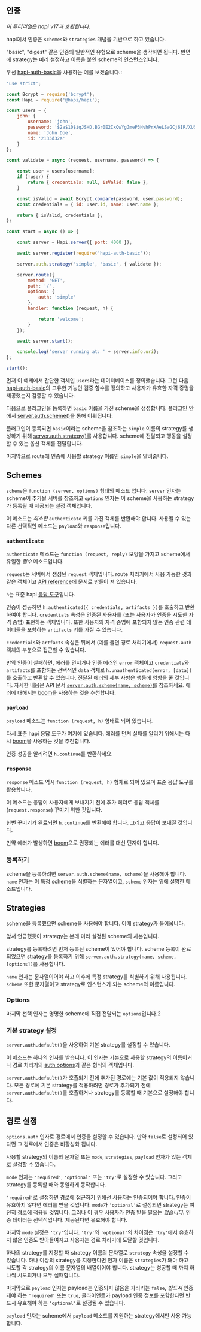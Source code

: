 ## 인증

_이 튜터리얼은 hapi v17과 호환됩니다._

hapi에서 인증은 `schemes`와 `strategies` 개념을 기반으로 하고 있습니다.

"basic", "digest" 같은 인증의 일반적인 유형으로 scheme을 생각하면 됩니다. 반면에 strategy는 미리 설정하고 이름을 붙인 scheme의 인스턴스입니다.

우선 [hapi-auth-basic](https://github.com/hapijs/hapi-auth-basic)을 사용하는 예를 보겠습니다.:

```javascript
'use strict';

const Bcrypt = require('bcrypt');
const Hapi = require('@hapi/hapi');

const users = {
    john: {
        username: 'john',
        password: '$2a$10$iqJSHD.BGr0E2IxQwYgJmeP3NvhPrXAeLSaGCj6IR/XU5QtjVu5Tm',   // 'secret'
        name: 'John Doe',
        id: '2133d32a'
    }
};

const validate = async (request, username, password) => {

    const user = users[username];
    if (!user) {
        return { credentials: null, isValid: false };
    }

    const isValid = await Bcrypt.compare(password, user.password);
    const credentials = { id: user.id, name: user.name };

    return { isValid, credentials };
};

const start = async () => {

    const server = Hapi.server({ port: 4000 });

    await server.register(require('hapi-auth-basic'));

    server.auth.strategy('simple', 'basic', { validate });

    server.route({
        method: 'GET',
        path: '/',
        options: {
            auth: 'simple'
        },
        handler: function (request, h) {

            return 'welcome';
        }
    });

    await server.start();

    console.log('server running at: ' + server.info.uri);
};

start();
```

먼저 이 예제에서 간단한 객체인 `users`라는 데이터베이스를 정의했습니다. 그런 다음 [hapi-auth-basic](https://github.com/hapijs/hapi-auth-basic)의 고유한 기능인 검증 함수를 정의하고 사용자가 유효한 자격 증명을 제공했는지 검증할 수 있습니다.

다음으로 플러그인을 등록하면 `basic` 이름을 가진 scheme을 생성합니다. 플러그인 안에서 [server.auth.scheme()](/api#serverauthschemename-scheme)을 통해 이뤄집니다.

플러그인이 등록되면 `basic`이라는 scheme을 참조하는 `simple` 이름의 strategy를 생성하기 위해 [server.auth.strategy()](/api#serverauthstrategyname-scheme-mode-options)를 사용합니다. scheme에 전달되고 행동을 설정할 수 있는 옵션 객체를 전달합니다.

마지막으로 route에 인증에 사용할 strategy 이름인 `simple`을 알려줍니다.

## Schemes

`scheme`은 `function (server, options)` 형태의 메소드 입니다. `server` 인자는 scheme이 추가될 서버를 참조하고 `options` 인자는 이 scheme을 사용하는 strategy가 등록될 때 제공되는 설정 객체입니다.

이 메소드는 *최소한* `authenticate` 키를 가진 객체를 반환해야 합니다. 사용될 수 있는 다른 선택적인 메소드는 `payload`와 `response`입니다.

### `authenticate`

`authenticate` 메소드는 `function (request, reply)` 모양을 가지고 scheme에서 유일한 *필수* 메소드입니다.

`request`는 서버에서 생성된 `request` 객체입니다. route 처리기에서 사용 가능한 것과 같은 객체이고 [API reference](/api#request-object)에 문서로 만들어 져 있습니다.

`h`는 표준 hapi [응답 도구](https://hapijs.com/api#response-toolkit)입니다.

인증이 성공하면 `h.authenticated({ credentials, artifacts })`를 호출하고 반환하여야 합니다. `credentials` 속성은 인증된 사용자를 (또는 사용자가 인증을 시도한 자격 증명) 표현하는 객체입니다. 또한 사용자의 자격 증명에 포함되지 않는 인증 관련 데이터들을 포함하는 `artifacts` 키를 가질 수 있습니다.

`credentials`와 `artfacts` 속성은 뒤에서 (예를 들면 경로 처리기에서) `request.auth` 객체의 부분으로 접근할 수 있습니다.

만약 인증이 실패하면, 에러를 던지거나 인증 에러인 `error` 객체이고 `credentials`와 `artifacts`를 포함하는 선택적인 `data` 객체로 `h.unauthenticated(error, [data])`를 호출하고 반환할 수 있습니다. 전달된 에러의 세부 사항은 행동에 영향을 줄 것입니다. 자세한 내용은 API 문서 [`server.auth.scheme(name, scheme)`](https://hapijs.com/api#-serverauthschemename-scheme)를 참조하세요. 에러에 대해서는 [boom](https://github.com/hapijs/boom)을 사용하는 것을 추천합니다.

### `payload`

`payload` 메소드는 `function (request, h)` 형태로 되어 있습니다.

다시 표준 hapi 응답 도구가 여기에 있습니다. 에러를 던져 실패를 알리기 위해서는 다시 [boom](https://github.com/hapijs/boom)을 사용하는 것을 추천합니다.

인증 성공을 알리려면 `h.continue`를 반환하세요.

### `response`

`response` 메소드 역시 `function (request, h)` 형채로 되어 있으며 표준 응답 도구를 활용합니다.

이 메소드는 응답이 사용자에게 보내지기 전에 추가 헤더로 응답 객체를 (`request.response`) 꾸미기 위한 것입니다. 

한번 꾸미기가 완료되면 `h.continue`를 반환해야 합니다. 그리고 응답이 보내질 것입니다.

만약 에러가 발생하면 [boom](https://github.com/hapijs/boom)으로 권장되는 에러를 대신 던져야 합니다. 

### 등록하기

scheme을 등록하려면 `server.auth.scheme(name, scheme)`을 사용해야 합니다. `name` 인자는 이 특정 scheme을 식별하는 문자열이고, `scheme` 인자는 위에 설명한 메소드입니다.

## Strategies

scheme을 등록했으면 scheme을 사용해야 합니다. 이때 strategy가 들어옵니다.

앞서 언급했듯이 strategy는 본래 미리 설정된 scheme의 사본입니다.

strategy를 등록하려면 먼저 등록된 scheme이 있어야 합니다. scheme 등록이 완료되었으면 strategy를 등록하기 위해 `server.auth.strategy(name, scheme, [options])`를 사용합니다.    

`name` 인자는 문자열이어야 하고 이후에 특정 strategy를 식별하기 위해 사용됩니다. `scheme` 또한 문자열이고 strategy로 인스턴스가 되는 scheme의 이름입니다.

### Options

마지막 선택 인자는 명명한 scheme에 직접 전달되는 `options`입니다.2

### 기본 strategy 설정

`server.auth.default()`을 사용하여 기본 strategy를 설정할 수 있습니다.

이 메소드는 하나의 인자를 받습니다. 이 인자는 기본으로 사용할 strategy의 이름이거나 경로 처리기의 [auth options](#경로-설정)과 같은 형식의 객체입니다.

`server.auth.default()`가 호출되기 전에 추가된 경로에는 기본 값이 적용되지 않습니다. 모든 경로에 기본 strategy를 적용하려면 경로가 추가되기 전에 `server.auth.default()`를 호출하거나 strategy를 등록할 때 기본으로 설정해야 합니다.

## 경로 설정

`options.auth` 인자로 경로에서 인증을 설정할 수 있습니다. 만약 `false`로 설정되어 있다면 그 경로에서 인증은 비활성화 됩니다.

사용할 strategy의 이름의 문자열 또는 `mode`, `strategies`, `payload` 인자가 있는 객체로 설정할 수 있습니다. 

`mode` 인자는 `'required'`, `'optional'` 또는 `'try'`로 설정할 수 있습니다. 그리고 strategy를 등록할 때와 동일하게 동작합니다.

`'required'`로 설정하면 경로에 접근하기 위해선 사용자는 인증되어야 합니다. 인증이 유효하지 않다면 에러를 받을 것입니다. 
`mode`가 `'optional'`로 설정되면 strategy는 여전히 경로에 적용될 것입니다. 그러나 이 경우 사용자가 인증 받을 필요는 *없습니다*. 인증 데이터는 선택적입니다. 제공된다면 유효해야 합니다.

마지막 `mode` 설정은 `'try'`입니다. `'try'`와 `'optional'`의 차이점은 `'try'`에서 유효하지 않은 인증도 받아들여지고 사용자는 경로 처리기에 도달할 것입니다.


하나의 strategy를 지정할 때 strategy 이름의 문자열로 `strategy` 속성을 설정할 수 있습니다. 하나 이상의 strategy를 지정한다면 인자 이름은 `strategies`가 돼야 하고 시도할 각 strategy의 이름 문자열의 배열이어야 합니다. strategy는 성공할 때 까지 하나씩 시도되거나 모두 실패합니다.

마지막으로 `payload` 인자는 payload는 인증되지 않음을 가리키는 `false`, *반드시* 인증돼야 하는 `'required'` 또는 `true`, 클라이언트가 payload 인증 정보를 포함한다면 반드시 유효해야 하는 `'optional'`로 설정될 수 있습니다.

`payload` 인자는 scheme에서 `payload` 메소드를 지원하는 strategy에서만 사용 가능합니다.
